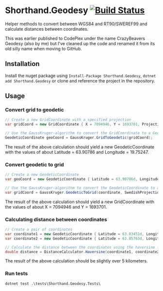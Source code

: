# Shorthand.Geodesy [![Build Status](https://travis-ci.org/karl-sjogren/Shorthand.Geodesy.svg?branch=master)](https://travis-ci.org/karl-sjogren/Shorthand.Geodesy)

Helper methods to convert between WGS84 and RT90/SWEREF99 and calculate distances between coordinates.

This was earlier published to CodePlex under the name CrazyBeavers Geodesy (also by me) but I've cleaned up the code and renamed it from its old silly name when moving to GitHub.

## Installation

Install the nuget package using ``Install-Package Shorthand.Geodesy``, ``dotnet add Shorthand.Geodesy`` or clone and reference the project in the repository.

## Usage

### Convert grid to geodetic

```csharp
// Create a new GridCoordinate with a specified projection
var gridCoord = new GridCoordinate { X = 7094946, Y = 1693701, Projection = SwedishProjections.RT90_25GonV };

// Use the GaussKruger-algorithm to convert the GridCoordinate to a GeodeticCoordinate
GeodeticCoordinate geoCoord = GaussKruger.GridToGeodetic(gridCoord);
```

The result of the above calculation should yield a new GeodeticCoordinate with the values of about Latitude = 63.90786 and Longitude = 19.75247.

### Convert geodetic to grid

```csharp
// Create a new GeodeticCoordinate
var geoCoord = new GeodeticCoordinate { Latitude = 63.90786d, Longitude = 19.75247d };

// Use the GaussKruger-algorithm to convert the GeodeticCoordinate to a GridCoordinate with the specified projection
var gridCoord = GaussKruger.GeodeticToGrid(coordinate, SwedishProjections.RT90_25GonV);
```

The result of the above calculation should yield a new GridCoordinate with the values of about X = 7094946 and Y = 1693701.

### Calculating distance between coordinates

```csharp
// Create a pair of coordinates
var coordinate1 = new GeodeticCoordinate { Latitude = 63.83451d, Longitude = 20.24655d };
var coordinate2 = new GeodeticCoordinate { Latitude = 63.85763d, Longitude = 20.33569d };

// Calculate the distance between the coordinates using the haversine formula
double distance = DistanceCalculator.Haversine(coordinate1, coordinate2);
```

The result of the above calculation should be slightly over 5 kilometers.

### Run tests

```
dotnet test .\tests\Shorthand.Geodesy.Tests\
```

